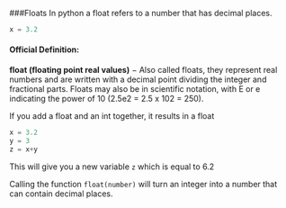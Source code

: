 ###Floats
In python a float refers to a number that has decimal places.  

```python
x = 3.2
```

#### Official Definition:

**float (floating point real values)** − Also called floats, they represent real numbers and are written with a decimal point dividing the integer and fractional parts. Floats may also be in scientific notation, with E or e indicating the power of 10 (2.5e2 = 2.5 x 102 = 250).


If you add a float and an int together, it results in a float
```python
x = 3.2
y = 3
z = x+y
```
This will give you a new variable `z` which is equal to 6.2

Calling the function `float(number)` will turn an integer into a number that can contain decimal places. 
